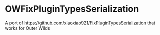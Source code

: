 # OWFixPluginTypesSerialization

A port of https://github.com/xiaoxiao921/FixPluginTypesSerialization that works for Outer Wilds
